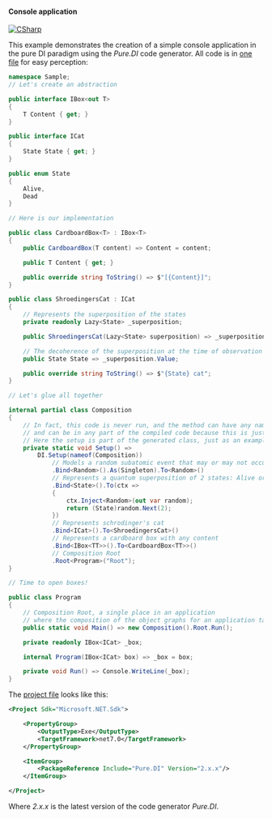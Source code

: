 #### Console application

[![CSharp](https://img.shields.io/badge/C%23-code-blue.svg)](/samples/ShroedingersCat)

This example demonstrates the creation of a simple console application in the pure DI paradigm using the _Pure.DI_ code generator. All code is in [one file](/samples/ShroedingersCat/Program.cs) for easy perception:

```c#
namespace Sample;
// Let's create an abstraction

public interface IBox<out T>
{
    T Content { get; }
}

public interface ICat
{
    State State { get; }
}

public enum State
{
    Alive,
    Dead
}

// Here is our implementation

public class CardboardBox<T> : IBox<T>
{
    public CardboardBox(T content) => Content = content;

    public T Content { get; }

    public override string ToString() => $"[{Content}]";
}

public class ShroedingersCat : ICat
{
    // Represents the superposition of the states
    private readonly Lazy<State> _superposition;

    public ShroedingersCat(Lazy<State> superposition) => _superposition = superposition;

    // The decoherence of the superposition at the time of observation via an irreversible process
    public State State => _superposition.Value;

    public override string ToString() => $"{State} cat";
}

// Let's glue all together

internal partial class Composition
{
    // In fact, this code is never run, and the method can have any name or be a constructor, for example,
    // and can be in any part of the compiled code because this is just a hint to set up an object graph.
    // Here the setup is part of the generated class, just as an example.
    private static void Setup() =>
        DI.Setup(nameof(Composition))
            // Models a random subatomic event that may or may not occur
            .Bind<Random>().As(Singleton).To<Random>()
            // Represents a quantum superposition of 2 states: Alive or Dead
            .Bind<State>().To(ctx =>
            {
                ctx.Inject<Random>(out var random);
                return (State)random.Next(2);
            })
            // Represents schrodinger's cat
            .Bind<ICat>().To<ShroedingersCat>()
            // Represents a cardboard box with any content
            .Bind<IBox<TT>>().To<CardboardBox<TT>>()
            // Composition Root
            .Root<Program>("Root");
}

// Time to open boxes!

public class Program
{
    // Composition Root, a single place in an application
    // where the composition of the object graphs for an application take place
    public static void Main() => new Composition().Root.Run();

    private readonly IBox<ICat> _box;

    internal Program(IBox<ICat> box) => _box = box;

    private void Run() => Console.WriteLine(_box);
}
```

The [project file](/samples/ShroedingersCat/ShroedingersCat.csproj) looks like this:

```xml
<Project Sdk="Microsoft.NET.Sdk">

    <PropertyGroup>
        <OutputType>Exe</OutputType>
        <TargetFramework>net7.0</TargetFramework>
    </PropertyGroup>

    <ItemGroup>
        <PackageReference Include="Pure.DI" Version="2.x.x"/>
    </ItemGroup>

</Project>
```

Where _2.x.x_ is the latest version of the code generator _Pure.DI_.